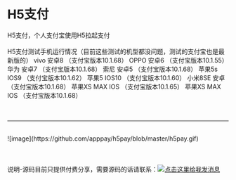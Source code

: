 # H5支付
H5支付，个人支付宝使用H5拉起支付
<br>
<br>
H5支付测试手机运行情况（目前这些测试的机型都没问题，测试的支付宝也是最新版的）
vivo     安卓8    （支付宝版本10.1.68）
OPPO     安卓6    （支付宝版本10.1.55）
华为     安卓7    （支付宝版本10.1.68）
索尼     安卓5    （支付宝版本10.1.68）
苹果5s   IOS9     （支付宝版本10.1.62）
苹果5    IOS10    （支付宝版本10.1.60）
小米8SE  安卓     （支付宝版本10.1.68）
苹果XS   MAX IOS  （支付宝版本10.1.65）
苹果XS   MAX IOS  （支付宝版本10.1.68）
<br>
<br>
<br>
<hr>
<br>
![image](https://github.com/apppay/h5pay/blob/master/h5pay.gif)
<br>
<br>
<br>
<br>
说明-源码目前只提供付费分享，需要源码的话请联系：<a target="_blank" href="http://wpa.qq.com/msgrd?v=3&uin=754219009&site=qq&menu=yes"><img border="0" src="http://wpa.qq.com/pa?p=2:754219009:51" alt="点击这里给我发消息" title="点击这里给我发消息"/></a>
<br>
<br>
<br>
<br>
<br>
<br>



